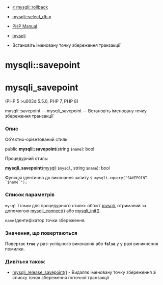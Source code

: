 - [« mysqli::rollback](mysqli.rollback.md)
- [mysqli::select_db »](mysqli.select-db.md)

- [PHP Manual](index.md)
- [mysqli](class.mysqli.md)
- Встановіть іменовану точку збереження транзакції

# mysqli::savepoint

# mysqli_savepoint

(PHP 5 \>u003d 5.5.0, PHP 7, PHP 8)

mysqli::savepoint -- mysqli_savepoint — Встановіть іменовану точку
збереження транзакції

### Опис

Об'єктно-орієнтований стиль

public **mysqli::savepoint**(string `$name`): bool

Процедурний стиль:

**mysqli_savepoint**([mysqli](class.mysqli.md) `$mysql`, string
`$name`): bool

Функція ідентична до виконання запиту
``$ mysqli->query("SAVEPOINT `$name`"); ``

### Список параметрів

`mysql`
Тільки для процедурного стилю: об'єкт [mysqli](class.mysqli.md),
отриманий за допомогою [mysqli_connect()](function.mysqli-connect.md)
або [mysqli_init()](mysqli.init.md).

`name`
Ідентифікатор точки збереження.

### Значення, що повертаються

Повертає **`true`** у разі успішного виконання або **`false`** у
у разі виникнення помилки.

### Дивіться також

- [mysqli_release_savepoint()](mysqli.release-savepoint.md) -
Видаляє іменовану точку збереження зі списку точок збереження
поточної транзакції
